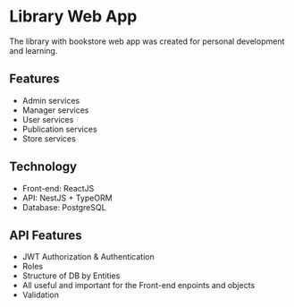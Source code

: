 # Library Web App

The library with bookstore web app was created for personal development and learning.

## Features

- Admin services
- Manager services
- User services
- Publication services
- Store services

## Technology

- Front-end: ReactJS
- API: NestJS + TypeORM
- Database: PostgreSQL

## API Features

- JWT Authorization & Authentication
- Roles
- Structure of DB by Entities
- All useful and important for the Front-end enpoints and objects
- Validation
